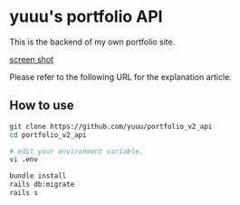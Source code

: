 # yuuu's portfolio API

This is the backend of my own portfolio site.

[screen shot](https://user-images.githubusercontent.com/8074640/109219568-1a7f9e80-77fb-11eb-869c-6e6b7124b5e2.png)

Please refer to the following URL for the explanation article.


## How to use

```bash
git clone https://github.com/yuuu/portfolio_v2_api
cd portfolio_v2_api

# edit your environment variable.
vi .env

bundle install
rails db:migrate
rails s
```